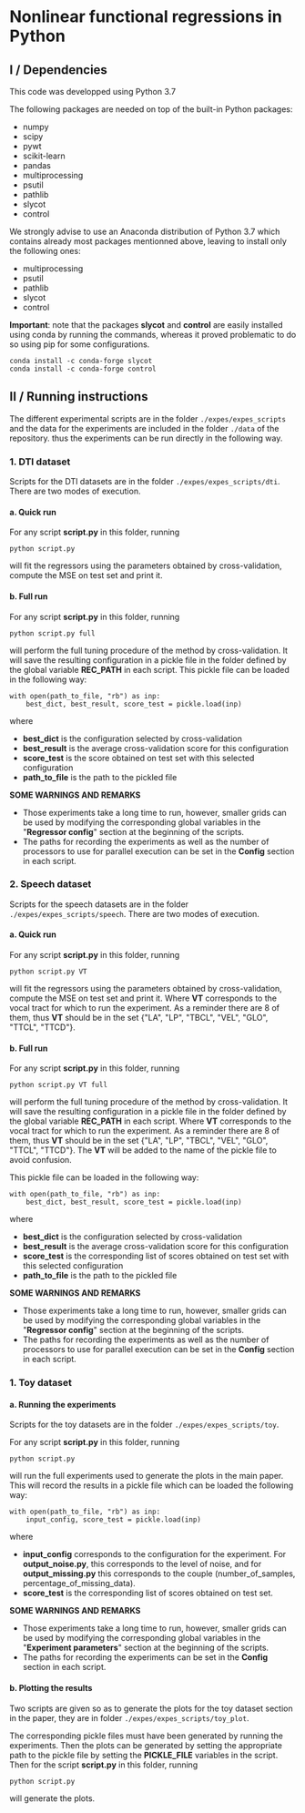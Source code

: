 # Nonlinear functional regressions in Python

## I / Dependencies
This code was developped using Python 3.7

The following packages are needed on top of the built-in Python packages:
- numpy
- scipy
- pywt
- scikit-learn
- pandas
- multiprocessing
- psutil
- pathlib
- slycot
- control

We strongly advise to use an Anaconda distribution of Python 3.7
which contains already most packages mentionned above, leaving to install only the following ones:
- multiprocessing
- psutil
- pathlib
- slycot
- control

**Important**: note that the packages **slycot** and **control** are easily installed
using conda by running the commands, whereas it proved problematic to do so using pip
for some configurations. 
```
conda install -c conda-forge slycot
conda install -c conda-forge control
```

## II / Running instructions
The different experimental scripts are in the folder `./expes/expes_scripts` 
and the data for the experiments are included in the folder `./data` of the repository.
thus the experiments can be run directly in the following way. 

### 1. DTI dataset
Scripts for the DTI datasets are in the folder
`./expes/expes_scripts/dti`. There are two modes of execution. 

#### a. Quick run
For any script **script.py** in this folder, running 
```
python script.py
```
will fit the regressors using the parameters obtained by cross-validation, compute the MSE on test set and print it.

#### b. Full run
For any script **script.py** in this folder, running 
```
python script.py full
```
will perform the full tuning procedure of the method by cross-validation. It will
save the resulting configuration in a pickle file in the folder defined by the 
global variable **REC_PATH** in each script. This pickle file can be loaded in the following way: 

```
with open(path_to_file, "rb") as inp:
    best_dict, best_result, score_test = pickle.load(inp)
```
where 
- **best_dict** is the configuration selected by cross-validation
- **best_result** is the average cross-validation score for this configuration
- **score_test** is the score obtained on test set with this selected configuration
- **path_to_file** is the path to the pickled file

**SOME WARNINGS AND REMARKS**
- Those experiments take a long time to run, however, smaller grids can be used
by modifying the corresponding global variables in the "**Regressor config**" section at the beginning
of the scripts.  
- The paths for recording the experiments as well as the number of processors to 
use for parallel execution can be set in the **Config** section in each script. 

### 2. Speech dataset
Scripts for the speech datasets are in the folder
`./expes/expes_scripts/speech`. There are two modes of execution. 

#### a. Quick run
For any script **script.py** in this folder, running 
```
python script.py VT
```
will fit the regressors using the parameters obtained by cross-validation, compute the MSE on test set and print it.
Where **VT** corresponds to the vocal tract for which to run the experiment. As a reminder there
are 8 of them, thus **VT** should be in the set {"LA", "LP", "TBCL", "VEL", "GLO", "TTCL", "TTCD"}.

#### b. Full run
For any script **script.py** in this folder, running 
```
python script.py VT full
```
will perform the full tuning procedure of the method by cross-validation. It will
save the resulting configuration in a pickle file in the folder defined by the 
global variable **REC_PATH** in each script. Where **VT** corresponds to the vocal tract for which to run the experiment. As a reminder there
are 8 of them, thus **VT** should be in the set {"LA", "LP", "TBCL", "VEL", "GLO", "TTCL", "TTCD"}.
The **VT** will be added to the name of the pickle file to avoid confusion. 

This pickle file can be loaded in the following way: 

```
with open(path_to_file, "rb") as inp:
    best_dict, best_result, score_test = pickle.load(inp)
```
where 
- **best_dict** is the configuration selected by cross-validation
- **best_result** is the average cross-validation score for this configuration
- **score_test** is the corresponding list of scores obtained on test set with this selected configuration
- **path_to_file** is the path to the pickled file

**SOME WARNINGS AND REMARKS**
- Those experiments take a long time to run, however, smaller grids can be used
by modifying the corresponding global variables in the "**Regressor config**" section at the beginning
of the scripts.  
- The paths for recording the experiments as well as the number of processors to 
use for parallel execution can be set in the **Config** section in each script. 

### 1. Toy dataset

#### a. Running the experiments

Scripts for the toy datasets are in the folder
`./expes/expes_scripts/toy`. 

For any script **script.py** in this folder, running 
```
python script.py
```
will run the full experiments used to generate the plots in the main paper. 
This will record the results in a pickle file which can be loaded the following way: 

```
with open(path_to_file, "rb") as inp:
    input_config, score_test = pickle.load(inp)
```
where 
- **input_config** corresponds to the configuration for the experiment. For **output_noise.py**, 
this corresponds to the level of noise, and for **output_missing.py** this corresponds to 
the couple (number_of_samples, percentage_of_missing_data).
- **score_test** is the corresponding list of scores obtained on test set.  

**SOME WARNINGS AND REMARKS**
- Those experiments take a long time to run, however, smaller grids can be used
by modifying the corresponding global variables in the "**Experiment parameters**" section at the beginning
of the scripts.  
- The paths for recording the experiments can be set in the **Config** section in each script. 

#### b. Plotting the results

Two scripts are given so as to generate the plots for the toy dataset section in 
the paper, they are in folder `./expes/expes_scripts/toy_plot`. 

The corresponding pickle files must have been generated by running the experiments. Then
the plots can be generated by setting the appropriate path to the pickle file by setting
the **PICKLE_FILE** variables in the script. Then for the script **script.py** in this folder, running
```
python script.py
```
will generate the plots. 